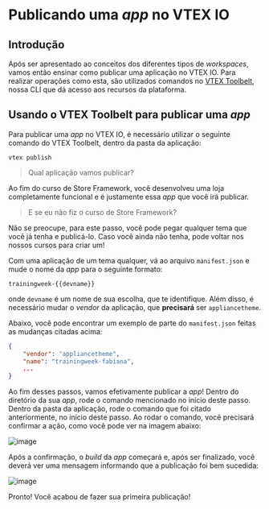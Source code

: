 # Publicando uma _app_ no VTEX IO

## Introdução

Após ser apresentado ao conceitos dos diferentes tipos de _workspaces_, vamos então ensinar como publicar uma aplicação no VTEX IO. Para realizar operações como esta, são utilizados comandos no [VTEX Toolbelt](https://developers.vtex.com/docs/vtex-io-documentation-toolbelt), nossa CLI que dá acesso aos recursos da plataforma.

## Usando o VTEX Toolbelt para publicar uma _app_

Para publicar uma _app_ no VTEX IO, é necessário utilizar o seguinte comando do VTEX Toolbelt, dentro da pasta da aplicação:

```
vtex publish
```

> Qual aplicação vamos publicar?

Ao fim do curso de Store Framework, você desenvolveu uma loja completamente funcional e é justamente essa _app_ que você irá publicar.

> E se eu não fiz o curso de Store Framework?

Não se preocupe, para este passo, você pode pegar qualquer tema que você já tenha e publicá-lo. Caso você ainda não tenha, pode voltar nos nossos cursos para criar um!

Com uma aplicação de um tema qualquer, vá ao arquivo `manifest.json` e mude o nome da _app_ para o seguinte formato:

```
trainingweek-{{devname}}
```

onde `devname` é um nome de sua escolha, que te identifique. Além disso, é necessário mudar o _vendor_ da aplicação, que **precisará** ser `appliancetheme`.

Abaixo, você pode encontrar um exemplo de parte do `manifest.json` feitas as mudanças citadas acima:

```json
{
    "vendor": "appliancetheme",
    "name": "trainingweek-fabiana",
    ...
}
```

Ao fim desses passos, vamos efetivamente publicar a _app_! Dentro do diretório da sua _app_, rode o comando mencionado no início deste passo. Dentro da pasta da aplicação, rode o comando que foi citado anteriormente, no início deste passo. Ao rodar o comando, você precisará confirmar a ação, como você pode ver na imagem abaixo:

![image](https://user-images.githubusercontent.com/19495917/88819289-2d16f400-d196-11ea-8cb6-f86a902c4887.png)

Após a confirmação, o _build_ da _app_ começará e, após ser finalizado, você deverá ver uma mensagem informando que a publicação foi bem sucedida:

![image](https://user-images.githubusercontent.com/19495917/88824809-3061ae00-d19d-11ea-86c1-4118bf609ec3.png)

Pronto! Você acabou de fazer sua primeira publicação!
